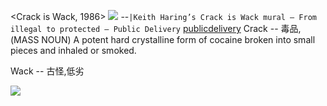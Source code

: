 <Crack is Wack, 1986>
![](https://publicdelivery.org/wp-content/uploads/2017/06/Keith-Haring-%E2%80%93-Crack-is-Wack-1986-handball-court-at-128th-Street-and-2nd-Avenue-New-York-1-2-800x600@2x.jpg?ezimgfmt=ng:webp/ngcb36)
--`|Keith Haring’s Crack is Wack mural – From illegal to protected – Public Delivery` [publicdelivery](https://publicdelivery.org/keith-haring-crack-is-wack/)
Crack -- 毒品, (MASS NOUN) A potent hard crystalline form of cocaine broken into small pieces and inhaled or smoked.

Wack -- 古怪,低劣

![](https://i.imgur.com/7Tohkkg.png)
